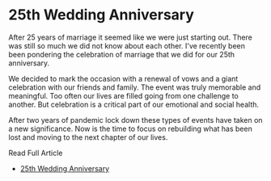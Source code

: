 # 25th Wedding Anniversary

After 25 years of marriage it seemed like we were just starting out. There was
still so much we did not know about each other. I've recently been been
pondering the celebration of marriage that we did for our 25th anniversary.

We decided to mark the occasion with a renewal of vows and a giant celebration
with our friends and family. The event was truly memorable and meaningful. Too
often our lives are filled going from one challenge to another. But celebration
is a critical part of our emotional and social health.

After two years of pandemic lock down these types of events have taken on a new
significance. Now is the time to focus on rebuilding what has been lost and
moving to the next chapter of our lives.

Read Full Article

* [25th Wedding Anniversary](https://seamanfamily.org/blog/25Years)
